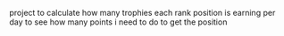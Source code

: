 project to calculate how many trophies each rank position is earning per day to see how many points i need to do to get the position
